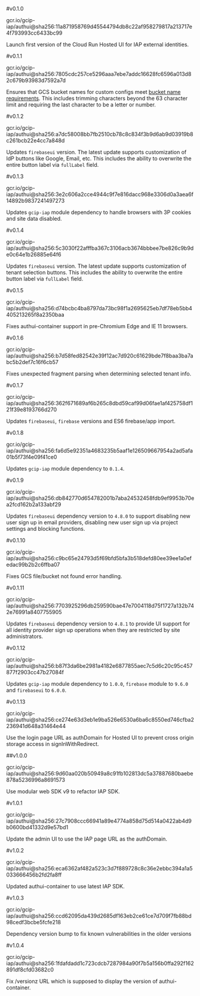 
#v0.1.0

gcr.io/gcip-iap/authui@sha256:11a871958769d45544794db8c22af958279817a213717e4f793993cc6433bc99

Launch first version of the Cloud Run Hosted UI for IAP external identities.

#v0.1.1

gcr.io/gcip-iap/authui@sha256:7805cdc257ce5296aaa7ebe7addc16628fc6596a013d82c679b93983d7592a7d

Ensures that GCS bucket names for custom configs meet [bucket name requirements](https://cloud.google.com/storage/docs/naming-buckets#requirements).
This includes trimming characters beyond the 63 character limit and requiring the last character to be a letter or number.

#v0.1.2

gcr.io/gcip-iap/authui@sha256:a7dc58008bb7fb2510cb78c8c834f3b9d6ab9d03919b8c261bcb22e4cc7a848d

Updates `firebaseui` version. The latest update supports customization of IdP buttons like Google, Email, etc. This includes the ability to overwrite the entire button label via `fullLabel` field.

#v0.1.3

gcr.io/gcip-iap/authui@sha256:3e2c606a2cce4944c9f7e816dacc968e3306d0a3aea6f14892b9837241497273

Updates `gcip-iap` module dependency to handle browsers with 3P cookies and site data disabled.

#v0.1.4

gcr.io/gcip-iap/authui@sha256:5c3030f22afffba367c3106acb3674bbbee7be826c9b9de0c64e1b26885e64f6

Updates `firebaseui` version. The latest update supports customization of tenant selection buttons. This includes the ability to overwrite the entire button label via `fullLabel` field.

#v0.1.5

gcr.io/gcip-iap/authui@sha256:d74bcbc4ba8797da73bc98f1a2695625eb7df78eb5bb4405213265f8a2350baa

Fixes authui-container support in pre-Chromium Edge and IE 11 browsers.

#v0.1.6

gcr.io/gcip-iap/authui@sha256:b7d58fed82542e39f12ac7d920c61629bde7f8baa3ba7abc5b2def7c16f6cb57

Fixes unexpected fragment parsing when determining selected tenant info.

#v0.1.7

gcr.io/gcip-iap/authui@sha256:362f671689af6b265c8dbd59caf99d06fae1af425758df121f39e8193766d270

Updates `firebaseui`, `firebase` versions and ES6 firebase/app import.

#v0.1.8

gcr.io/gcip-iap/authui@sha256:fa6d5e92351a4683235b5aaf1e126509667954a2ad5afa01b5f73f4e09f41ce0

Updates `gcip-iap` module dependency to `0.1.4`.

#v0.1.9

gcr.io/gcip-iap/authui@sha256:db842770d654782001b7aba24532458fdb9ef9953b70ea2fcd162b2a133abf29

Updates `firebaseui` dependency version to `4.8.0` to support disabling new user sign up in email providers, disabling new user sign up via project settings and blocking functions.

#v0.1.10

gcr.io/gcip-iap/authui@sha256:c9bc65e24793d5f69bfd5bfa3b518defd80ee39ee1a0efedac99b2b2c6ffba07

Fixes GCS file/bucket not found error handling.

#v0.1.11

gcr.io/gcip-iap/authui@sha256:7703925296db259590bae47e7004118d75f1727a132b742e76991a8407755905

Updates `firebaseui` dependency version to `4.8.1` to provide UI support for all identity provider sign up operations when they are restricted by site administrators.

#v0.1.12

gcr.io/gcip-iap/authui@sha256:b87f3da6be2981a4182e6877855aec7c5d6c20c95c457877f2903cc47b27084f

Updates `gcip-iap` module dependency to `1.0.0`, `firebase` module to `9.6.0` and `firebaseui` to `6.0.0`.

#v0.1.13

gcr.io/gcip-iap/authui@sha256:ce274e63d3eb1e9ba526e6530a6ba6c8550ed746cfba2236941d648a31464e44

Use the login page URL as authDomain for Hosted UI to prevent cross origin storage access in signInWithRedirect.

##v1.0.0

gcr.io/gcip-iap/authui@sha256:9d60aa020b50949a8c91fb102813dc5a37887680baebe878a5236996a8691573

Use modular web SDK v9 to refactor IAP SDK.


#v1.0.1

gcr.io/gcip-iap/authui@sha256:27c7908ccc66941a89e4774a858d75d514a0422ab4d9b0600bd41332d9e57bd1

Update the admin UI to use the IAP page URL as the authDomain.


#v1.0.2

gcr.io/gcip-iap/authui@sha256:eca6362af482a523c3d7f889728c8c36e2ebbc394a1a5033666456b2fd2fa8ff

Updated authui-container to use latest IAP SDK.

#v1.0.3

gcr.io/gcip-iap/authui@sha256:ccd62095da439d2685df163eb2ce61ce7d709f7fb88bd98cedf3bcbe5fcfe218

Dependency version bump to fix known vulnerabilities in the older versions

#v1.0.4

gcr.io/gcip-iap/authui@sha256:1fdafdadd1c723cdcb7287984a90f7b5a156b0ffa292f162891df8cfd03682c0

Fix /versionz URL which  is supposed to display the version of authui-container.
